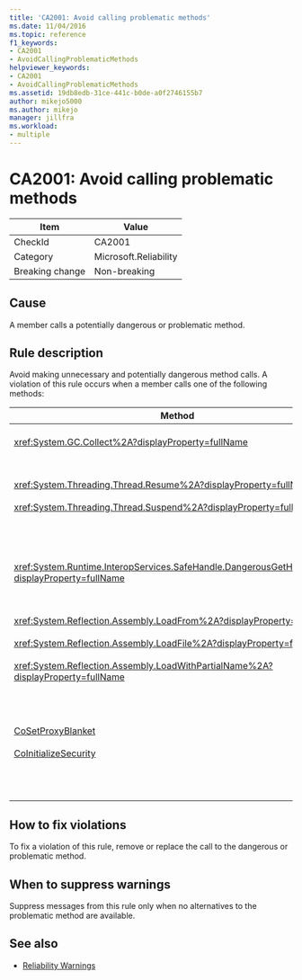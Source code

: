 ```yaml
---
title: 'CA2001: Avoid calling problematic methods'
ms.date: 11/04/2016
ms.topic: reference
f1_keywords:
- CA2001
- AvoidCallingProblematicMethods
helpviewer_keywords:
- CA2001
- AvoidCallingProblematicMethods
ms.assetid: 19db8edb-31ce-441c-b0de-a0f2746155b7
author: mikejo5000
ms.author: mikejo
manager: jillfra
ms.workload:
- multiple
---
```

# CA2001: Avoid calling problematic methods

|Item|Value|
|-|-|
|CheckId|CA2001|
|Category|Microsoft.Reliability|
|Breaking change|Non-breaking|

## Cause

A member calls a potentially dangerous or problematic method.

## Rule description

Avoid making unnecessary and potentially dangerous method calls. A violation of this rule occurs when a member calls one of the following methods:

|Method|Description|
|------------|-----------------|
|<xref:System.GC.Collect%2A?displayProperty=fullName>|Calling GC.Collect can significantly affect application performance and is rarely necessary. For more information, see [Rico Mariani's Performance Tidbits](/archive/blogs/ricom/when-to-call-gc-collect) blog entry on MSDN.|
|<xref:System.Threading.Thread.Resume%2A?displayProperty=fullName><br /><br /><xref:System.Threading.Thread.Suspend%2A?displayProperty=fullName>|Thread.Suspend and Thread.Resume have been deprecated because of their unpredictable behavior.  Use other classes in the <xref:System.Threading> namespace, such as <xref:System.Threading.Monitor>, <xref:System.Threading.Mutex>, and <xref:System.Threading.Semaphore>, to synchronize threads or protect resources.|
|<xref:System.Runtime.InteropServices.SafeHandle.DangerousGetHandle%2A?displayProperty=fullName>|The `DangerousGetHandle` method poses a security risk because it can return a handle that's not valid. For more information about how to use the `DangerousGetHandle` method safely, see the <xref:System.Runtime.InteropServices.SafeHandle.DangerousAddRef%2A> and <xref:System.Runtime.InteropServices.SafeHandle.DangerousRelease%2A> methods.|
|<xref:System.Reflection.Assembly.LoadFrom%2A?displayProperty=fullName><br /><br /><xref:System.Reflection.Assembly.LoadFile%2A?displayProperty=fullName><br /><br /><xref:System.Reflection.Assembly.LoadWithPartialName%2A?displayProperty=fullName>|These methods can load assemblies from unexpected locations. For example, see Suzanne Cook's .NET CLR Notes blog posts [LoadFile vs. LoadFrom](/archive/blogs/suzcook/loadfile-vs-loadfrom) and [Choosing a Binding Context](/archive/blogs/suzcook/choosing-a-binding-context) for information about methods that load assemblies.|
|[CoSetProxyBlanket](/windows/win32/api/combaseapi/nf-combaseapi-cosetproxyblanket)<br /><br />[CoInitializeSecurity](/windows/win32/api/combaseapi/nf-combaseapi-coinitializesecurity)|By the time the user code starts executing in a managed process, it's too late to reliably call `CoSetProxyBlanket`. The common language runtime (CLR) takes initialization actions that may prevent the users P/Invoke from succeeding.<br /><br />If you do have to call `CoSetProxyBlanket` for a managed application, we recommend that you start the process by using a native code (C++) executable, call `CoSetProxyBlanket` in the native code, and then start your managed code application in process. (Be sure to specify a runtime version number.)|

## How to fix violations

To fix a violation of this rule, remove or replace the call to the dangerous or problematic method.

## When to suppress warnings

Suppress messages from this rule only when no alternatives to the problematic method are available.

## See also

- [Reliability Warnings](../code-quality/reliability-warnings.md)